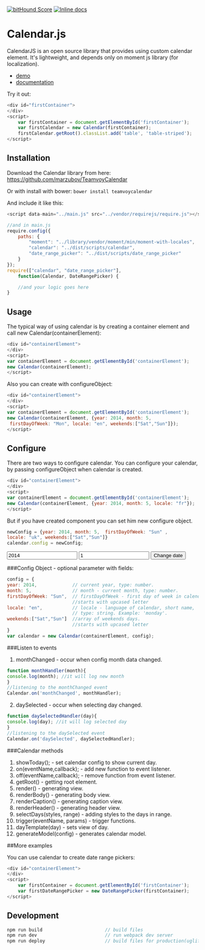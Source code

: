 <link rel="stylesheet" href="../dist/styles/calendar.css"/>
<link rel="stylesheet" href="../dist/styles/date_range_picker.css"/>

[![bitHound Score](https://www.bithound.io/TopQualityUA/TeamvoyCalendar/badges/score.svg)](https://www.bithound.io/TopQualityUA/TeamvoyCalendar)
[![Inline docs](http://inch-ci.org/github/TopQualityUA/TeamvoyCalendar.svg?branch=master)](http://inch-ci.org/github/TopQualityUA/TeamvoyCalendar)

Calendar.js
=============

CalendarJS is an open source library that provides using custom calendar element.
It's lightweight, and depends only on moment js library (for localization).

* [demo](https://marzubov.github.io/TeamvoyCalendar/calendar_demo.html)
* [documentation](https://marzubov.github.io/TeamvoyCalendar/readme.html)

Try it out:

```js
<div id="firstContainer">
</div>
<script>
    var firstContainer = document.getElementById('firstContainer');
    var firstCalendar = new Calendar(firstContainer);
    firstCalendar.getRoot().classList.add('table', 'table-striped');
</script>
```
<div class="container" id="firstContainer">
</div>

Installation
------------

Download the Calendar library from here: https://github.com/marzubov/TeamvoyCalendar

Or with install with bower: `bower install teamvoycalendar`

And include it like this:
```js
<script data-main="../main.js" src="../vendor/requirejs/require.js"></script>

//and in main.js
require.config({
    paths: {
        "moment": "../library/vendor/moment/min/moment-with-locales",
        "calendar": "../dist/scripts/calendar",
        "date_range_picker": "../dist/scripts/date_range_picker"
    }
});
require(["calendar", "date_range_picker"],
    function(Calendar, DateRangePicker) {

    //and your logic goes here
}
```

Usage
-----

The typical way of using calendar is by creating a container element and call new Calendar(containerElement):
```js
<div id="containerElement">
</div>
<script>
var containerElement = document.getElementById('containerElement');
new Calendar(containerElement);
</script>
```
<div class="container" id="sixthContainer">
</div>

Also you can create with configureObject:
```js
<div id="containerElement">
</div>
<script>
var containerElement = document.getElementById('containerElement');
new Calendar(containerElement, {year: 2014, month: 5,
 firstDayOfWeek: "Mon", locale: "en", weekends:["Sat","Sun"]});
</script>
```
<div class="container" id="fifthContainer">
</div>

Configure
-----

There are two ways to configure calendar.
You can configure your calendar, by passing configureObject when calendar is created.

```js
<div id="containerElement">
</div>
<script>
var containerElement = document.getElementById('containerElement');
new Calendar(containerElement, {year: 2014, month: 5, locale: "fr"});
</script>
```
<div class="container" id="eightsContainer">
</div>

But if you have created component you can set him new configure object.

```js
newConfig = {year: 2014, month: 5,  firstDayOfWeek: "Sun" ,
locale: "uk", weekends:["Sat","Sun"]}
calendar.config = newConfig;
```
<aside class="col-xs-4 aside-config">
<input class="year" type="number" placeholder="Enter year in digits" value="2014">
<input class="month" type="number" placeholder="Enter month in digits from 1 to 12" value="1">
<button class="btn btn-success">Change date</button>
</aside>
<div class="container" id="secondContainer">

</div>

###Config Object - optional parameter with fields:

```js
config = {
year: 2014,             // current year, type: number.
month: 5,               // month - current month, type: number.
firstDayOfWeek: "Sun",  // firstDayOfWeek - first day of week in calendar,
                        //starts with upcased letter
locale: "en",           // locale - language of calendar, short name,
                        // type: string. Example: 'monday'.
weekends:["Sat","Sun"]  //array of weekends days.
                        //starts with upcased letter
}
var calendar = new Calendar(containerElement, config);
```

###Listen to events
1. monthChanged - occur when config month data changed.
```js
function monthHandler(month){
console.log(month); //it will log new month
}
//listening to the monthChanged event
Calendar.on('monthChanged', monthHandler);
```
2. daySelected - occur when selecting day changed.
```js
function daySelectedHandler(day){
console.log(day); //it will log selected day
}
//listening to the daySelected event
Calendar.on('daySelected', daySelectedHandler);
```

###Calendar methods
1. showToday(); - set calendar config to show current day.
2. on(eventName,callback); - add new function to event listener.
3. off(eventName,callback); - remove function from event listener.
4. getRoot() - getting root element.
5. render() - generating view.
6. renderBody() - generating body view.
7. renderCaption() - generating caption view.
8. renderHeader() - generating header view.
8. selectDays(styles, range) - adding styles to the days in range.
10. trigger(eventName, params) - trigger functions.
11. dayTemplate(day) - sets view of day.
12. generateModel(config) - generates calendar model.

##More examples

You can use calendar to create date range pickers:
```js
<div id="containerElement">
</div>
<script>
    var firstContainer = document.getElementById('firstContainer');
    var firstDateRangePicker = new DateRangePicker(firstContainer);
</script>
```
<div class="container" id="seventhContainer">
</div>

<script data-main="documentation_main.js" src="../library/vendor/requirejs.js"></script>

Development
-----

```js
npm run build                       // build files
npm run dev                         // run webpack dev server
npm run deploy                      // build files for production(uglify, minify)
```
